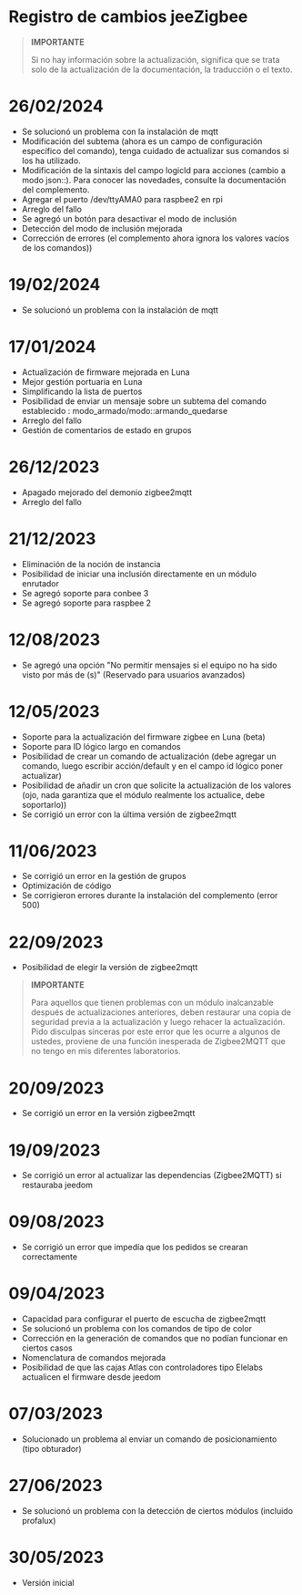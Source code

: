# Registro de cambios jeeZigbee

>**IMPORTANTE**
>
>Si no hay información sobre la actualización, significa que se trata solo de la actualización de la documentación, la traducción o el texto.

# 26/02/2024

- Se solucionó un problema con la instalación de mqtt
- Modificación del subtema (ahora es un campo de configuración específico del comando), tenga cuidado de actualizar sus comandos si los ha utilizado.
- Modificación de la sintaxis del campo logicId para acciones (cambio a modo json::). Para conocer las novedades, consulte la documentación del complemento.
- Agregar el puerto /dev/ttyAMA0 para raspbee2 en rpi
- Arreglo del fallo
- Se agregó un botón para desactivar el modo de inclusión
- Detección del modo de inclusión mejorada
- Corrección de errores (el complemento ahora ignora los valores vacíos de los comandos))

# 19/02/2024

- Se solucionó un problema con la instalación de mqtt


# 17/01/2024

- Actualización de firmware mejorada en Luna
- Mejor gestión portuaria en Luna
- Simplificando la lista de puertos
- Posibilidad de enviar un mensaje sobre un subtema del comando establecido : modo_armado/modo::armando_quedarse
- Arreglo del fallo
- Gestión de comentarios de estado en grupos

# 26/12/2023

- Apagado mejorado del demonio zigbee2mqtt
- Arreglo del fallo

# 21/12/2023

- Eliminación de la noción de instancia
- Posibilidad de iniciar una inclusión directamente en un módulo enrutador
- Se agregó soporte para conbee 3
- Se agregó soporte para raspbee 2

# 12/08/2023

- Se agregó una opción "No permitir mensajes si el equipo no ha sido visto por más de (s)" (Reservado para usuarios avanzados)

# 12/05/2023

- Soporte para la actualización del firmware zigbee en Luna (beta)
- Soporte para ID lógico largo en comandos
- Posibilidad de crear un comando de actualización (debe agregar un comando, luego escribir acción/default y en el campo id lógico poner actualizar)
- Posibilidad de añadir un cron que solicite la actualización de los valores (ojo, nada garantiza que el módulo realmente los actualice, debe soportarlo))
- Se corrigió un error con la última versión de zigbee2mqtt


# 11/06/2023

- Se corrigió un error en la gestión de grupos
- Optimización de código
- Se corrigieron errores durante la instalación del complemento (error 500)

# 22/09/2023

- Posibilidad de elegir la versión de zigbee2mqtt

>**IMPORTANTE**
>
>Para aquellos que tienen problemas con un módulo inalcanzable después de actualizaciones anteriores, deben restaurar una copia de seguridad previa a la actualización y luego rehacer la actualización. Pido disculpas sinceras por este error que les ocurre a algunos de ustedes, proviene de una función inesperada de Zigbee2MQTT que no tengo en mis diferentes laboratorios.

# 20/09/2023

- Se corrigió un error en la versión zigbee2mqtt

# 19/09/2023

- Se corrigió un error al actualizar las dependencias (Zigbee2MQTT) si restauraba jeedom

# 09/08/2023

- Se corrigió un error que impedía que los pedidos se crearan correctamente

# 09/04/2023

- Capacidad para configurar el puerto de escucha de zigbee2mqtt
- Se solucionó un problema con los comandos de tipo de color
- Corrección en la generación de comandos que no podían funcionar en ciertos casos
- Nomenclatura de comandos mejorada
- Posibilidad de que las cajas Atlas con controladores tipo Elelabs actualicen el firmware desde jeedom

# 07/03/2023

- Solucionado un problema al enviar un comando de posicionamiento (tipo obturador)

# 27/06/2023

- Se solucionó un problema con la detección de ciertos módulos (incluido profalux)

# 30/05/2023

- Versión inicial
